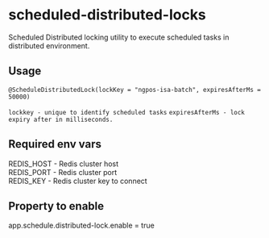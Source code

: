 # scheduled-distributed-locks
Scheduled Distributed locking utility to execute scheduled tasks in distributed environment.

## Usage
`@ScheduleDistributedLock(lockKey = "ngpos-isa-batch", expiresAfterMs = 50000)`

`lockkey - unique to identify scheduled tasks` 
`expiresAfterMs - lock expiry after in milliseconds.`


## Required env vars

REDIS_HOST - Redis cluster host <br>
REDIS_PORT - Redis cluster port <br>
REDIS_KEY - Redis cluster key to connect

## Property to enable

app.schedule.distributed-lock.enable = true 